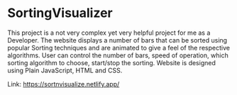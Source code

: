 # SortingVisualizer

This project is a not very complex yet very helpful project for me as a Developer.
The website displays a number of bars that can be sorted using popular Sorting techniques and are animated to give a feel of the respective algorithms.
User can control the number of bars, speed of operation, which sorting algorithm to choose, start/stop the sorting.
Website is designed using Plain JavaScript, HTML and CSS.

Link: https://sortnvisualize.netlify.app/
